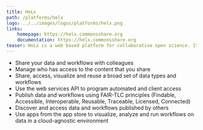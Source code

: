 ```yaml
---
title: HeLx
path: /platforms/helx
logo: ../../images/logos/platforms/helx.png
links: 
    homepage: https://helx.commonsshare.org
    documentation: https://helx.commonsshare.org
teaser: HeLx is a web based platform for collaborative open science. It provides metadata-aware data management capabilities with extensive support for sharing and access control. The AppStore also presents tools that can be dynamically launched for each user.
---
```

- Share your data and workflows with colleagues 
- Manage who has access to the content that you share 
- Share, access, visualize and reuse a broad set of data types and workflows 
- Use the web services API to program automated and client access 
- Publish data and workflows using FAIR-TLC principles (Findable, Accessible, Interoperable, Reusable, Traceable, Licensed, Connected) 
- Discover and access data and workflows published by others 
- Use apps from the app store to visualize, analyze and run workflows on data in a cloud-agnostic environment

